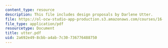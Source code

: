 ```yaml
---
content_type: resource
description: This file includes design proposals by Darlene Utter.
file: https://ol-ocw-studio-app-production.s3.amazonaws.com/courses/16-622-experimental-projects-ii-fall-2003/2a692e498cbba4ab7c30736776488750_utter.pdf
file_type: application/pdf
resourcetype: Document
title: utter.pdf
uid: 2a692e49-8cbb-a4ab-7c30-736776488750
---
```


